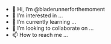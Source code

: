 - 👋 Hi, I’m @bladerunnerforthemoment
- 👀 I’m interested in ...
- 🌱 I’m currently learning ...
- 💞️ I’m looking to collaborate on ...
- 📫 How to reach me ...

<!---
bladerunnerforthemoment/bladerunnerforthemoment is a ✨ special ✨ repository because its `README.md` (this file) appears on your GitHub profile.
You can click the Preview link to take a look at your changes.
--->
